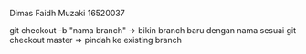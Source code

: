 Dimas Faidh Muzaki
16520037

git checkout -b "nama branch" -> bikin branch baru dengan nama sesuai
git checkout master => pindah ke existing branch
